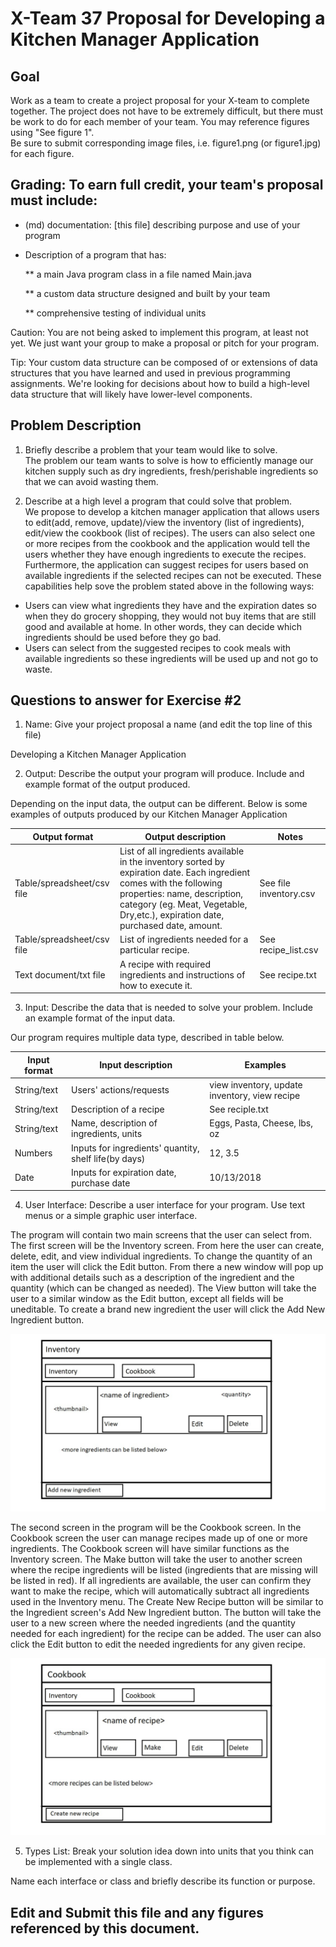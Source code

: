 # X-Team 37 Proposal for Developing a Kitchen Manager Application

## Goal

Work as a team to create a project proposal for your X-team to complete together.
The project does not have to be extremely difficult,
but there must be work to do for each member of your team.
You may reference figures using "See figure 1".  
Be sure to submit corresponding image files, i.e. figure1.png (or figure1.jpg) for each figure.

## Grading: To earn full credit, your team's proposal must include:

* (md) documentation: [this file] describing purpose and use of your program

* Description of a program that has:

  ** a main Java program class in a file named Main.java
  
  ** a custom data structure designed and built by your team
  
  ** comprehensive testing of individual units
  
 Caution: You are not being asked to implement this program, at least not yet. 
 We just want your group to make a proposal or pitch for your program.
 
 Tip: Your custom data structure can be composed of or extensions of data structures that you have learned and used in previous programming assignments.  We're looking for decisions about how to build a high-level data structure that will likely have lower-level components.

## Problem Description
1. Briefly describe a problem that your team would like to solve.  
The problem our team wants to solve is how to efficiently manage our kitchen supply such as dry ingredients, fresh/perishable ingredients so that we can avoid wasting them. 

2. Describe at a high level a program that could solve that problem.  
We propose to develop a kitchen manager application that allows users to edit(add, remove, update)/view the inventory (list of ingredients), edit/view the cookbook (list of recipes). The users can also select one or more recipes from the cookbook and the application would tell the users whether they have enough ingredients to execute the recipes. Furthermore, the application can suggest recipes for users based on available ingredients if the selected recipes can not be executed. These capabilities help sove the problem stated above in the following ways: 
* Users can view what ingredients they have and the expiration dates so when they do grocery shopping, they would not buy items that are still good and available at home. In other words, they can decide which ingredients should be used before they go bad. 
* Users can select from the suggested recipes to cook meals with available ingredients so these ingredients will be used up and not go to waste.


## Questions to answer for Exercise #2

1. Name: Give your project proposal a name (and edit the top line of this file)

Developing a Kitchen Manager Application

2. Output: Describe the output your program will produce.  Include and example format of the output produced.

Depending on the input data, the output can be different. Below is some examples of outputs produced by our Kitchen Manager Application

|Output format|Output description|Notes|
|---|---|---|
|Table/spreadsheet/csv file|List of all ingredients available in the inventory sorted by expiration date. Each ingredient comes with the following properties: name, description, category (eg. Meat, Vegetable, Dry,etc.), expiration date, purchased date, amount.|See file inventory.csv|
|Table/spreadsheet/csv file| List of ingredients needed for a particular recipe.|See recipe_list.csv|
|Text document/txt file| A recipe with required ingredients and instructions of how to execute it.|See recipe.txt|


3. Input: Describe the data that is needed to solve your problem. Include an example format of the input data.

Our program requires multiple data type, described in table below.

|Input format|Input description|Examples|  
|---|---|---|  
|String/text|Users' actions/requests|view inventory, update inventory, view recipe|  
|String/text|Description of a recipe|See reciple.txt|  
|String/text| Name, description of ingredients, units|Eggs, Pasta, Cheese, lbs, oz|
|Numbers|Inputs for ingredients' quantity, shelf life(by days)| 12, 3.5|
|Date|Inputs for expiration date, purchase date|10/13/2018|

4. User Interface: Describe a user interface for your program.  Use text menus or a simple graphic user interface.

The program will contain two main screens that the user can select from. The first screen will be the Inventory screen. From here the user can create, delete, edit, and view individual ingredients. To change the quantity of an item the user will click the Edit button. From there a new window will pop up with additional details such as a description of the ingredient and the quantity (which can be changed as needed). The View button will take the user to a similar window as the Edit button, except all fields will be uneditable. To create a brand new ingredient the user will click the Add New Ingredient button.

![Inventory Screen](https://github.com/tvu2/potential-octo-funicular/blob/TV_branch/inventory.jpg)

The second screen in the program will be the Cookbook screen. In the Cookbook screen the user can manage recipes made up of one or more ingredients. The Cookbook screen will have similar functions as the Inventory screen. The Make button will take the user to another screen where the recipe ingredients will be listed (ingredients that are missing will be listed in red). If all ingredients are available, the user can confirm they want to make the recipe, which will automatically subtract all ingredients used in the Inventory menu. The Create New Recipe button will be similar to the Ingredient screen's Add New Ingredient button. The button will take the user to a new screen where the needed ingredients (and the quantity needed for each ingredient) for the recipe can be added. The user can also click the Edit button to edit the needed ingredients for any given recipe.

![Cookbook Screen](https://github.com/tvu2/potential-octo-funicular/blob/TV_branch/cookbook.jpg)

5. Types List: Break your solution idea down into units that you think can be implemented with a single class.



Name each interface or class and briefly describe its function or purpose.


## Edit and Submit this file and any figures referenced by this document.

